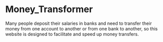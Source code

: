 # Money_Transformer
Many people deposit their salaries in banks and need to transfer their money  from one account to another or from one bank to another, so this website is  designed to facilitate and speed up money transfers.

